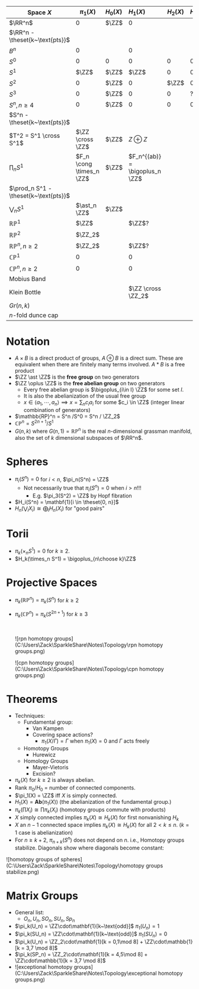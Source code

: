 | Space $X$                             | $\pi_1(X)$               | $H_0(X)$ | $H_1(X)$                       | $H_2(X)$ | $H_3(X)$ |
| ------------------------------------- | ------------------------ | :------- | :----------------------------- | -------- | -------- |
| $\RR^n$                               | 0                        | $\ZZ$    | 0                              |          |          |
| $\RR^n - \theset{k~\text{pts}}$       |                          |          |                                |          |          |
| $B^n$                                 | 0                        |          | 0                              |          |          |
| $S^0$                                 | 0                        | 0        | 0                              | 0        | 0        |
| $S^1$                                 | $\ZZ$                    | $\ZZ$    | $\ZZ$                          | 0        | 0        |
| $S^2$                                 | 0                        | $\ZZ$    | 0                              | $\ZZ$    | 0        |
| $S^3$                                 | 0                        | $\ZZ$    | 0                              | 0        | ?        |
| $S^n, n \geq 4$                       | 0                        | $\ZZ$    | 0                              | 0        | 0        |
| $S^n - \theset{k~\text{pts}}$         |                          |          |                                |          |          |
| $T^2 = S^1 \cross S^1$                | $\ZZ \cross \ZZ$         | $\ZZ$    | $Z\oplus Z$                    |          |          |
| $\prod_n S^1$                         | $F_n \cong \times_n \ZZ$ | $\ZZ$    | $F_n^{(ab)} = \bigoplus_n \ZZ$ |          |          |
| $\prod_n S^1 - \theset{k~\text{pts}}$ |                          |          |                                |          |          |
| $\bigvee_n S^1$                       | $\ast_n \ZZ$             | $\ZZ$    |                                |          |          |
| $\mathbb{RP}^1$                       | $\ZZ$                    |          | $\ZZ$?                         |          |          |
| $\mathbb{RP}^2$                       | $\ZZ_2$                  |          |                                |          |          |
| $\mathbb{RP}^n, n \geq 2$             | $\ZZ_2$                  |          | $\ZZ$?                         |          |          |
| $\mathbb{CP}^1$                       | 0                        |          | 0                              |          |          |
| $\mathbb{CP}^n, n \geq 2$             | 0                        |          | 0                              |          |          |
| Mobius Band                           |                          |          |                                |          |          |
| Klein Bottle                          |                          |          | $\ZZ \cross \ZZ_2$             |          |          |
| $Gr(n, k)$                            |                          |          |                                |          |          |
| $n$-fold dunce cap                    |                          |          |                                |          |          |





# Notation

- $A \times B$ is a direct product of groups, $A \oplus B$ is a direct sum. These are equivalent when there are finitely many terms involved. $A \ast B$ is a free product
- $\ZZ \ast \ZZ$ is the **free group** on two generators
- $\ZZ \oplus \ZZ$ is the **free abelian group** on two generators
  - Every free abelian group is $\bigoplus_{i\in I} \ZZ$ for some set $I$.
  - It is also the abelianization of the usual free group
  - $x \in \left< a_1, \cdots, a_n\right> \implies x = \sum_n c_i a_i$ for some $c_i \in \ZZ$ (integer linear combination of generators)
- $\mathbb{RP}^n = S^n /S^0 = S^n / \ZZ_2$
- $\mathbb{CP}^n = S^{2n+1} / S^1$
- $G(n,k)$ where $G(n, 1) = \mathbb{RP}^n$ is the real $n$-dimensional grassman manifold, also the set of $k$ dimensional subspaces of $\RR^n$.

# Spheres

- $\pi_i(S^n) = 0$ for $i < n$, $\pi_n(S^n) = \ZZ$
  - Not necessarily true that $\pi_i(S^n) = 0$ when $i > n$!!!
    - E.g. $\pi_3(S^2) = \ZZ$ by Hopf fibration
- $H_i(S^n) = \mathbf{1}[i \in \theset{0, n}]$
- $H_n(\bigvee_i X_i) \cong \bigoplus_i H_n(X_i)$ for "good pairs"

# Torii

- $\pi_k(\times_n S^1) = 0$ for $k \geq 2$.
- $H_k(\times_n S^1) = \bigoplus_{n\choose k}\ZZ$

# Projective Spaces

- $\pi_k(\mathbb{RP}^n) = \pi_k(S^n)$ for $k \geq 2$

- $\pi_k(\mathbb{CP}^n) = \pi_k(S^{2n+1})$ for $k\geq 3$

  ​

  ![rpn homotopy groups](C:\Users\Zack\SparkleShare\Notes\Topology\rpn homotopy groups.png)

  ![cpn homotopy groups](C:\Users\Zack\SparkleShare\Notes\Topology\cpn homotopy groups.png)

# Theorems

- Techniques:
  - Fundamental group:
    - Van Kampen
    - Covering space actions?
      - $\pi_1(X/ \Gamma) = \Gamma$ when $\pi_1(X) = 0$ and $\Gamma$ acts freely
  - Homotopy Groups
    - Hurewicz
  - Homology Groups
    - Mayer-Vietoris
    - Excision?
- $\pi_k(X)$ for $k\geq 2$ is always abelian.
- Rank $\pi_0 /H_0$ = number of connected components.
- $\pi_1(X) = \ZZ$ iff $X$ is simply connected.
- $H_1(X) = \mathbf{Ab}(\pi_1(X))$
  (the abelianization of the fundamental group.)
- $\pi_k(\prod X_i) \cong \prod \pi_k(X_i)$ 
  (homotopy groups commute with products)
- $X$ simply connected implies $\pi_k(X)  \cong H_k(X)$ for first nonvanishing $H_k$
- $X$ an $n-1$ connected space implies $\pi_k(X) \cong H_k(X)$ for all $2 < k \leq n$.
  ($k=1$ case is abelianization)
- For $n\geq k+2$,  $\pi_{n+k}(S^n)$ does not depend on $n$.
  i.e., Homotopy groups stabilize. Diagonals show where diagonals become constant:

![homotopy groups of spheres](C:\Users\Zack\SparkleShare\Notes\Topology\homotopy groups stabilize.png)

# Matrix Groups

- General list:
  - $O_n, U_n, SO_n, SU_n, Sp_n$
- $\pi_k(U_n) = \ZZ\cdot\mathbf{1}[k~\text{odd}]$
  $\pi_1(U_n) = 1$
- $\pi_k(SU_n) = \ZZ\cdot\mathbf{1}[k~\text{odd}]$
  $\pi_1(SU_n) = 0$
- $\pi_k(U_n) = \ZZ_2\cdot\mathbf{1}[k = 0,1\mod 8] + \ZZ\cdot\mathbb{1}[k = 3,7 \mod 8]$
- $\pi_k(SP_n) = \ZZ_2\cdot\mathbf{1}[k = 4,5\mod 8] + \ZZ\cdot\mathbb{1}[k = 3,7 \mod 8]$
- ![exceptional homotopy groups](C:\Users\Zack\SparkleShare\Notes\Topology\exceptional homotopy groups.png)
